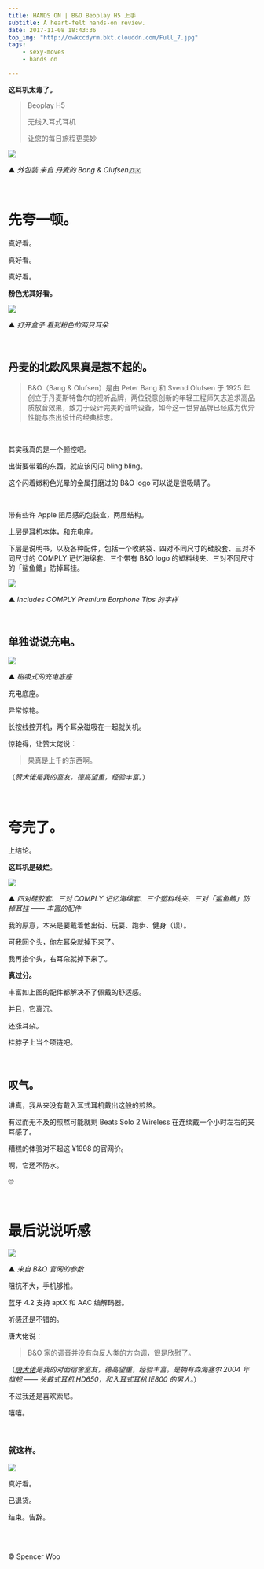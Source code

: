 ```yaml
---
title: HANDS ON | B&O Beoplay H5 上手
subtitle: A heart-felt hands-on review.
date: 2017-11-08 18:43:36
top_img: "http://owkccdyrm.bkt.clouddn.com/Full_7.jpg"
tags:
	- sexy-moves
	- hands on

---
```


**这耳机太毒了。**

> Beoplay H5
>
> 无线入耳式耳机
>
> 让您的每日旅程更美妙

![](http://owkccdyrm.bkt.clouddn.com/IMG_8666.jpg)

▲ *外包装 来自 丹麦的 Bang & Olufsen🇩🇰*

<br>

# 先夸一顿。

真好看。

真好看。

真好看。

**粉色尤其好看。**

![](http://owkccdyrm.bkt.clouddn.com/IMG_8668.jpg)

▲ *打开盒子 看到粉色的两只耳朵*

<br>

## 丹麦的北欧风果真是惹不起的。

> B&O（Bang & Olufsen）是由 Peter Bang 和 Svend Olufsen 于 1925 年创立于丹麦斯特鲁尔的视听品牌，两位锐意创新的年轻工程师矢志追求高品质放音效果，致力于设计完美的音响设备，如今这一世界品牌已经成为优异性能与杰出设计的经典标志。

<br>

其实我真的是一个颜控吧。

出街要带着的东西，就应该闪闪 bling bling。

这个闪着嫩粉色光晕的金属打磨过的 B&O logo 可以说是很吸睛了。

<br>

带有些许 Apple 阻尼感的包装盒，两层结构。

上层是耳机本体，和充电座。

下层是说明书，以及各种配件，包括一个收纳袋、四对不同尺寸的硅胶套、三对不同尺寸的 COMPLY 记忆海绵套、三个带有 B&O logo 的塑料线夹、三对不同尺寸的「鲨鱼鳍」防掉耳挂。

![](http://owkccdyrm.bkt.clouddn.com/IMG_8670.jpg)

▲ *Includes COMPLY Premium Earphone Tips 的字样*

<br>

## 单独说说充电。

![](http://owkccdyrm.bkt.clouddn.com/IMG_8675.jpg)

▲ *磁吸式的充电底座*

充电底座。

异常惊艳。

长按线控开机，两个耳朵磁吸在一起就关机。

惊艳得，让赞大佬说：

> 果真是上千的东西啊。

（*赞大佬是我的室友，德高望重，经验丰富。*）

<br>

# 夸完了。

上结论。

**这耳机是破烂**。

![](http://owkccdyrm.bkt.clouddn.com/IMG_8676.jpg)

▲ *四对硅胶套、三对 COMPLY 记忆海绵套、三个塑料线夹、三对「鲨鱼鳍」防掉耳挂 —— 丰富的配件*

我的原意，本来是要戴着他出街、玩耍、跑步、健身（误）。

可我回个头，你左耳朵就掉下来了。

我再抬个头，右耳朵就掉下来了。

**真过分。**

丰富如上图的配件都解决不了佩戴的舒适感。

并且，它真沉。

还涨耳朵。

挂脖子上当个项链吧。

<br>

## 叹气。

讲真，我从来没有戴入耳式耳机戴出这般的煎熬。

有过而无不及的煎熬可能就剩 Beats Solo 2 Wireless 在连续戴一个小时左右的夹耳感了。

糟糕的体验对不起这 ¥1998 的官网价。

啊，它还不防水。

🙄

<br>

# 最后说说听感

![](http://owkccdyrm.bkt.clouddn.com/Beoplay%20H5%20Parameters.jpg)

▲ *来自 B&O 官网的参数*

阻抗不大，手机够推。

蓝牙 4.2 支持 aptX 和 AAC 编解码器。

听感还是不错的。

唐大佬说：

> B&O 家的调音并没有向反人类的方向调，很是欣慰了。

（*[唐大佬](http://life.felinae98.cn)是我的对面宿舍室友，德高望重，经验丰富。是拥有森海塞尔 2004 年旗舰 —— 头戴式耳机 HD650，和入耳式耳机 IE800 的男人。*）

不过我还是喜欢索尼。

嘻嘻。

<br>

### 就这样。

![](http://owkccdyrm.bkt.clouddn.com/Full_3.jpg)

真好看。

已退货。

结束。告辞。

<br>

<br>

© Spencer Woo
